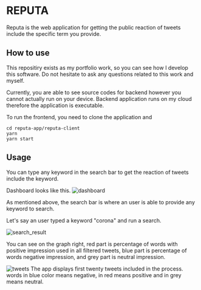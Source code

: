 # REPUTA
Reputa is the web application for getting the public reaction of tweets include the specific term you provide.

## How to use
This repositiry exists as my portfolio work, so you can see how I develop this software. Do not hesitate to ask any questions related to this work and myself.

Currently, you are able to see source codes for backend however you cannot actually run on your device. Backend application runs on my cloud therefore the application is executable. 

To run the frontend, you need to clone the application and

```
cd reputa-app/reputa-client
yarn
yarn start
```

## Usage
You can type any keyword in the search bar to get the reaction of tweets include the keyword. 

Dashboard looks like this.
![dashboard](https://github.com/mokuzuu/reputa-app/docs/reputa-1.png)

As mentioned above, the search bar is where an user is able to provide any keyword to search.

Let's say an user typed a keyword "corona" and run a search.

![search_result](https://github.com/mokuzuu/reputa-app/docs/reputa-2.png)

You can see on the graph right, red part is percentage of  words with positive impression used in all filtered tweets, blue part is percentage of words negative impression, and grey part is neutral impression.

![tweets](https://github.com/mokuzuu/reputa-app/docs/reputa-3.png)
The app displays first twenty tweets included in the process. words in blue color means negative, in red means positive and in grey means neutral.




